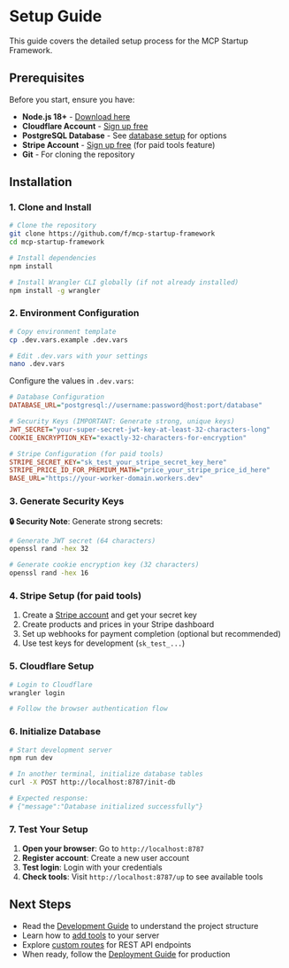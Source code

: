 # Setup Guide

This guide covers the detailed setup process for the MCP Startup Framework.

## Prerequisites

Before you start, ensure you have:

- **Node.js 18+** - [Download here](https://nodejs.org/)
- **Cloudflare Account** - [Sign up free](https://dash.cloudflare.com/sign-up)
- **PostgreSQL Database** - See [database setup](database.md) for options
- **Stripe Account** - [Sign up free](https://stripe.com) (for paid tools feature)
- **Git** - For cloning the repository

## Installation

### 1. Clone and Install

```bash
# Clone the repository
git clone https://github.com/f/mcp-startup-framework
cd mcp-startup-framework

# Install dependencies
npm install

# Install Wrangler CLI globally (if not already installed)
npm install -g wrangler
```

### 2. Environment Configuration

```bash
# Copy environment template
cp .dev.vars.example .dev.vars

# Edit .dev.vars with your settings
nano .dev.vars
```

Configure the values in `.dev.vars`:

```ini
# Database Configuration
DATABASE_URL="postgresql://username:password@host:port/database"

# Security Keys (IMPORTANT: Generate strong, unique keys)
JWT_SECRET="your-super-secret-jwt-key-at-least-32-characters-long"
COOKIE_ENCRYPTION_KEY="exactly-32-characters-for-encryption"

# Stripe Configuration (for paid tools)
STRIPE_SECRET_KEY="sk_test_your_stripe_secret_key_here"
STRIPE_PRICE_ID_FOR_PREMIUM_MATH="price_your_stripe_price_id_here"
BASE_URL="https://your-worker-domain.workers.dev"
```

### 3. Generate Security Keys

**🔒 Security Note**: Generate strong secrets:

```bash
# Generate JWT secret (64 characters)
openssl rand -hex 32

# Generate cookie encryption key (32 characters)
openssl rand -hex 16
```

### 4. Stripe Setup (for paid tools)

1. Create a [Stripe account](https://stripe.com) and get your secret key
2. Create products and prices in your Stripe dashboard  
3. Set up webhooks for payment completion (optional but recommended)
4. Use test keys for development (`sk_test_...`)

### 5. Cloudflare Setup

```bash
# Login to Cloudflare
wrangler login

# Follow the browser authentication flow
```

### 6. Initialize Database

```bash
# Start development server
npm run dev

# In another terminal, initialize database tables
curl -X POST http://localhost:8787/init-db

# Expected response:
# {"message":"Database initialized successfully"}
```

### 7. Test Your Setup

1. **Open your browser**: Go to `http://localhost:8787`
2. **Register account**: Create a new user account
3. **Test login**: Login with your credentials
4. **Check tools**: Visit `http://localhost:8787/up` to see available tools

## Next Steps

- Read the [Development Guide](development.md) to understand the project structure
- Learn how to [add tools](tools.md) to your server
- Explore [custom routes](custom-routes.md) for REST API endpoints
- When ready, follow the [Deployment Guide](deployment.md) for production 